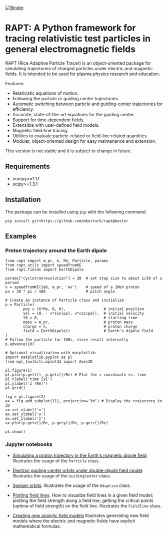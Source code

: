 [![Binder](http://mybinder.org/badge_logo.svg)](http://beta.mybinder.org/v2/gh/mkozturk/rapt/master)

# RAPT: A Python framework for tracing relativistic test particles in general electromagnetic fields

RAPT (Rice Adaptive Particle Tracer) is an object-oriented package for simulating trajectories of charged particles under electric and magnetic fields. It is intended to be used for plasma physics research and education.

Features:

* Relativistic equations of motion.
* Following the particle or guiding center trajectories.
* Automatic switching between particle and guiding-center trajectories for efficiency.
* Accurate, state-of-the-art equations for the guiding center.
* Support for time-dependent fields.
* Extensible with user-defined field models.
* Magnetic field-line tracing.
* Utilities to evaluate particle-related or field-line related quantities.
* Modular, object-oriented design for easy maintenance and extension.

This version is not stable and it is subject to change in future. 

## Requirements
* numpy>=1.17
* scipy>=1.3.1

## Installation

The package can be installed using `pip` with the following command

```pip install git+https://github.com/mkozturk/rapt@master```

## Examples
### Proton trajectory around the Earth dipole
```from numpy import sin, cos, pi
from rapt import m_pr, e, Re, Particle, params
from rapt.utils import speedfromKE
from rapt.fields import EarthDipole

params["cyclotronresolution"] = 20  # set step size to about 1/20 of a period
v = speedfromKE(1e6, m_pr, 'ev')    # speed of a 1MeV proton
pa = 30 * pi / 180                  # pitch angle

# Create an instance of Particle class and initialize
p = Particle(
        pos = (6*Re, 0, 0),                 # initial position
        vel = (0, - v*sin(pa), v*cos(pa)),  # initial velocity 
        t0 = 0,                             # starting time
        mass = m_pr,                        # proton mass
        charge = e,                         # proton charge
        field = EarthDipole()               # Earth's dipole field
)
# Follow the particle for 100s, store result internally
p.advance(10)

# Optional visualization with matplotlib:
import matplotlib.pyplot as pl
from mpl_toolkits.mplot3d import Axes3D

pl.figure(1)
pl.plot(p.gett(), p.getz()/Re) # Plot the z coordinate vs. time
pl.xlabel('time [s]')
pl.ylabel('z [Re]')
pl.grid()

fig = pl.figure(2)
ax = fig.add_subplot(111, projection='3d') # Display the trajectory in 3D
ax.set_xlabel('x')
ax.set_ylabel('y')
ax.set_zlabel('z')
ax.plot(p.getx()/Re, p.gety()/Re, p.getz()/Re)

pl.show()

```
### Jupyter notebooks
* [Simulating a proton trajectory in the Earth's magnetic dipole field](https://github.com/mkozturk/rapt/blob/master/examples/Using%20the%20Particle%20class.ipynb): Illustrates the usage of the `Particle` class.

* [Electron guiding-center orbits under double-dipole field model](https://github.com/mkozturk/rapt/blob/master/examples/GuidingCenter%20Example%20-%20Electron%20under%20double%20dipole%20field.ipynb): Illustrates the usage of the `GuidingCenter` class.

* [Speiser orbits](https://github.com/mkozturk/rapt/blob/master/examples/Adaptive%20Example%20-%20Speiser%20orbits.ipynb): Illustrates the usage of the `Adaptive` class.

* [Plotting field lines](https://github.com/mkozturk/rapt/blob/master/examples/Field%20line%20example.ipynb). How to visualize field lines in a given field model; plotting the field strength along a field line; getting the critical points (optima of field strength) on the field line. Illustrates the `Fieldline` class.

* [Creating new analytic field models](https://github.com/mkozturk/rapt/blob/master/examples/Creating%20new%20fields.ipynb) Illustrates generating new field models where the electric and magnetic fields have explicit mathematical formulas.
